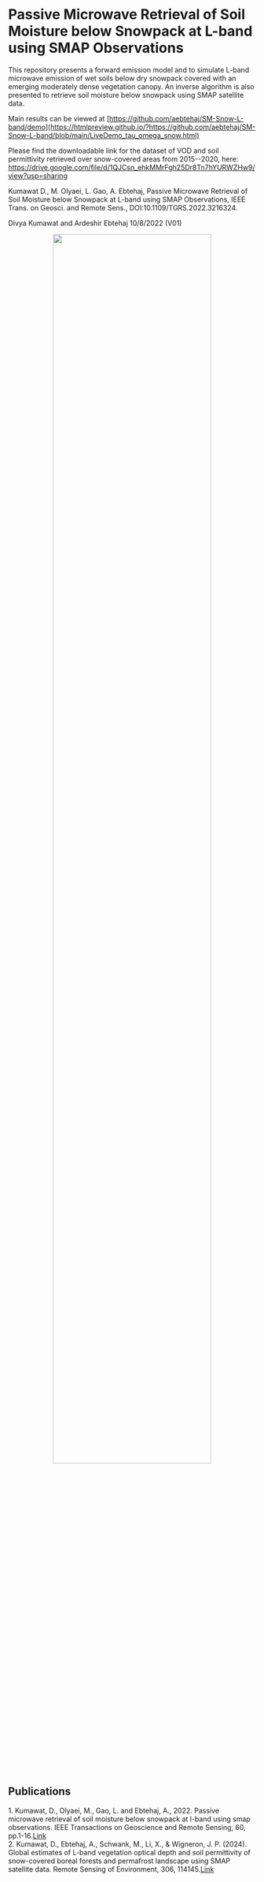 # Passive Microwave Retrieval of Soil Moisture below Snowpack at L-band using SMAP Observations

This repository presents a forward emission model and to simulate L-band microwave emission of wet soils below dry snowpack covered with an emerging moderately dense vegetation canopy. An inverse algorithm is also presented to retrieve soil moisture below snowpack using SMAP satellite data. 

Main results can be viewed at [https://github.com/aebtehaj/SM-Snow-L-band/demo](https://htmlpreview.github.io/?https://github.com/aebtehaj/SM-Snow-L-band/blob/main/LiveDemo_tau_omega_snow.html)

Please find the downloadable link for the dataset of VOD and soil permittivity retrieved over snow-covered areas from 2015--2020, here: https://drive.google.com/file/d/1QJCsn_ehkMMrFgh25Dr8Tn7hYURWZHw9/view?usp=sharing

Kumawat D., M. Olyaei, L. Gao, A. Ebtehaj, Passive Microwave Retrieval of Soil Moisture below Snowpack at L-band using SMAP Observations, IEEE Trans. on Geosci. and Remote Sens., DOI:10.1109/TGRS.2022.3216324. 

Divya Kumawat and Ardeshir Ebtehaj 10/8/2022 (V01)

<p align="center">
  <img width=80% height=80% src="https://user-images.githubusercontent.com/46690843/202563958-17da3cae-20d6-4e2d-8e37-ec48d13ad2e8.png">
</p>

<h2>Publications</h2>
1. Kumawat, D., Olyaei, M., Gao, L. and Ebtehaj, A., 2022. Passive microwave retrieval of soil moisture below snowpack at l-band using smap observations. IEEE Transactions on Geoscience and Remote Sensing, 60, pp.1-16.<a href="https://ieeexplore.ieee.org/abstract/document/9927161">Link</a><br>
2. Kumawat, D., Ebtehaj, A., Schwank, M., Li, X., & Wigneron, J. P. (2024). Global estimates of L-band vegetation optical depth and soil permittivity of snow-covered boreal forests and permafrost landscape using SMAP satellite data. Remote Sensing of Environment, 306, 114145.<a href="https://www.sciencedirect.com/science/article/pii/S0034425724001561">Link</a>


